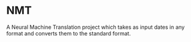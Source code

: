 # NMT
A Neural Machine Translation project which takes as input dates in any format and converts them to the standard format.
